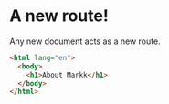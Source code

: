 # A new route!
Any new document acts as a new route.

```html
<html lang="en">
  <body>
    <h1>About Markk</h1>
  </body>
</html>
```